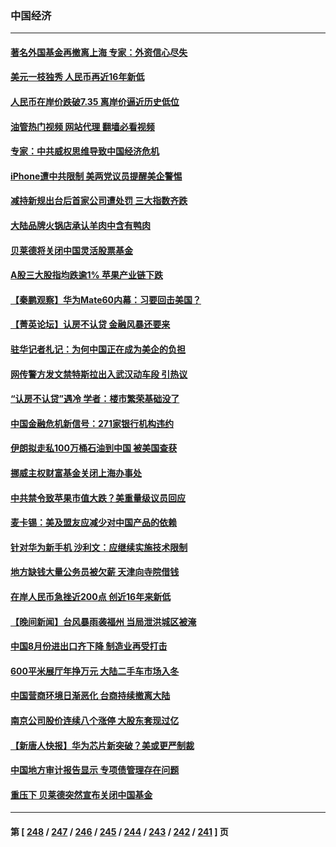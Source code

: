 ### 中国经济
---
#### [著名外国基金再撤离上海 专家：外资信心尽失](../../pages/ncid283/n14069631.md?09090445) 
#### [美元一枝独秀 人民币再近16年新低](../../pages/ncid283/n14069691.md?09090445) 
#### [人民币在岸价跌破7.35 离岸价逼近历史低位](../../pages/ncid283/n14069538.md?09090445) 
#### [油管热门视频 网站代理 翻墙必看视频](http://138.2.39.72:81/youtube.html?epic-marker?09090445)
#### [专家：中共威权思维导致中国经济危机](../../pages/ncid283/n14069520.md?09090445) 
#### [iPhone遭中共限制 美两党议员提醒美企警惕](../../pages/ncid283/n14069525.md?09090445) 
#### [减持新规出台后首家公司遭处罚 三大指数齐跌](../../pages/ncid283/n14069212.md?09090445) 
#### [大陆品牌火锅店承认羊肉中含有鸭肉](../../pages/ncid283/n14069234.md?09090445) 
#### [贝莱德将关闭中国灵活股票基金](../../pages/ncid283/n14069179.md?09090445) 
#### [A股三大股指均跌逾1% 苹果产业链下跌](../../pages/ncid283/n14069177.md?09090445) 
#### [【秦鹏观察】华为Mate60内幕：习要回击美国？](../../pages/ncid283/n14069169.md?09090445) 
#### [【菁英论坛】认房不认贷 金融风暴还要来](../../pages/ncid283/n14069145.md?09090445) 
#### [驻华记者札记：为何中国正在成为美企的负担](../../pages/ncid283/n14069113.md?09090445) 
#### [网传警方发文禁特斯拉出入武汉动车段 引热议](../../pages/ncid283/n14068818.md?09090445) 
#### [“认房不认贷”遇冷 学者：楼市繁荣基础没了](../../pages/ncid283/n14069094.md?09090445) 
#### [中国金融危机新信号：271家银行机构违约](../../pages/ncid283/n14069055.md?09090445) 
#### [伊朗拟走私100万桶石油到中国 被美国查获](../../pages/ncid283/n14069092.md?09090445) 
#### [挪威主权财富基金关闭上海办事处](../../pages/ncid283/n14069037.md?09090445) 
#### [中共禁令致苹果市值大跌？美重量级议员回应](../../pages/ncid283/n14069017.md?09090445) 
#### [麦卡锡：美及盟友应减少对中国产品的依赖](../../pages/ncid283/n14068836.md?09090445) 
#### [针对华为新手机 沙利文：应继续实施技术限制](../../pages/ncid283/n14068740.md?09090445) 
#### [地方缺钱大量公务员被欠薪 天津向寺院借钱](../../pages/ncid283/n14068751.md?09090445) 
#### [在岸人民币急挫近200点 创近16年来新低](../../pages/ncid283/n14068734.md?09090445) 
#### [【晚间新闻】台风暴雨袭福州 当局泄洪城区被淹](../../pages/ncid283/n14068310.md?09090445) 
#### [中国8月份进出口齐下降 制造业再受打击](../../pages/ncid283/n14068638.md?09090445) 
#### [600平米展厅年挣万元 大陆二手车市场入冬](../../pages/ncid283/n14068431.md?09090445) 
#### [中国营商环境日渐恶化 台商持续撤离大陆](../../pages/ncid283/n14068029.md?09090445) 
#### [南京公司股价连续八个涨停 大股东套现过亿](../../pages/ncid283/n14068385.md?09090445) 
#### [【新唐人快报】华为芯片新突破？美或更严制裁](../../pages/ncid283/n14068306.md?09090445) 
#### [中国地方审计报告显示 专项债管理存在问题](../../pages/ncid283/n14068311.md?09090445) 
#### [重压下 贝莱德突然宣布关闭中国基金](../../pages/ncid283/n14068308.md?09090445) 

---
#### 第 [ [248](./248.md?09090445) / [247](./247.md?09090445) / [246](./246.md?09090445) / [245](./245.md?09090445) / [244](./244.md?09090445) / [243](./243.md?09090445) / [242](./242.md?09090445) / [241](./241.md?09090445) ] 页
